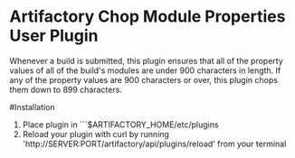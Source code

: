 Artifactory Chop Module Properties User Plugin
==============================================

Whenever a build is submitted, this plugin ensures that all of the property
values of all of the build's modules are under 900 characters in length. If any
of the property values are 900 characters or over, this plugin chops them down
to 899 characters.

#Installation 

1. Place plugin in ```$ARTIFACTORY_HOME/etc/plugins
2. Reload your plugin with curl by running 'http://SERVER:PORT/artifactory/api/plugins/reload' from your terminal